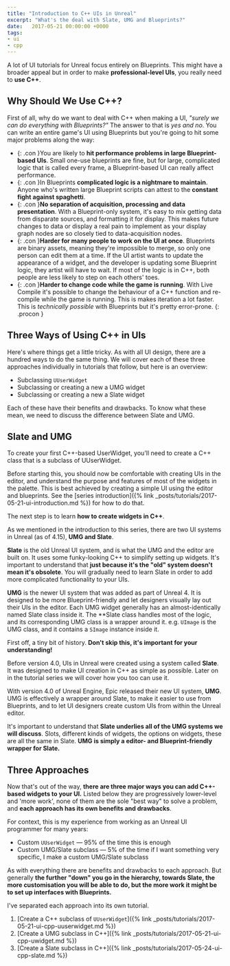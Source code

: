 ```yaml
---
title: "Introduction to C++ UIs in Unreal"
excerpt: "What's the deal with Slate, UMG and Blueprints?"
date:   2017-05-21 00:00:00 +0000
tags: 
- ui
- cpp
---
```


A lot of UI tutorials for Unreal focus entirely on Blueprints. This might have
a broader appeal but in order to make **professional-level UIs**, you really need
to **use C++**.


## Why Should We Use C++?

First of all, why do we want to deal with C++ when making a UI, *"surely we can
do everything with Blueprints?"* The answer to that is *yes and no*. You can
write an entire game's UI using Blueprints but you're going to hit some major
problems along the way:

* {: .con }You are likely to **hit performance problems in large Blueprint-based UIs**.
  Small one-use blueprints are fine, but for large, complicated logic that is
  called every frame, a Blueprint-based UI can really affect performance.
* {: .con }In Blueprints **complicated logic is a nightmare to maintain**. Anyone who's
  written large Blueprint scripts can attest to the **constant fight against
  spaghetti**.
* {: .con }**No separation of acquisition, processing and data presentation**. With
  a Blueprint-only system, it's easy to mix getting data from disparate
  sources, and formatting it for display. This makes future changes to data or
  display a real pain to implement as your display graph nodes are so closely
  tied to data-acquisition nodes.
* {: .con }**Harder for many people to work on the UI at once**. Blueprints are binary
  assets, meaning they're impossible to merge, so only one person can edit them
  at a time. If the UI artist wants to update the appearance of a widget, and
  the developer is updating some Blueprint logic, they artist will have to
  wait. If most of the logic is in C++, both people are less likely to step on
  each others' toes.
* {: .con }**Harder to change code while the game is running**. With Live Compile
  it's possible to change the behaviour of a C++ function and re-compile while
  the game is running. This is makes iteration a lot faster. This is _technically possible_
  with Blueprints but it's pretty error-prone.
{: .procon }


## Three Ways of Using C++ in UIs

Here's where things get a little tricky. As with all UI design, there are
a hundred ways to do the same thing. We will cover each of these three
approaches individually in tutorials that follow, but here is an overview:

* Subclassing `UUserWidget`
* Subclassing or creating a new a UMG widget 
* Subclassing or creating a new a Slate widget

Each of these have their benefits and drawbacks. To know what these mean, we
need to discuss the difference between Slate and UMG.


## Slate and UMG

To create your first C++-based UserWidget, you'll need to create a C++ class
that is a subclass of UUserWidget.

Before starting this, you should now be comfortable with creating UIs in
the editor, and understand the purpose and features of most of the widgets in
the palette. This is best achieved by creating a simple UI using the editor and
blueprints. See the [series introduction]({% link _posts/tutorials/2017-05-21-ui-introduction.md %}) for how to do that.

The next step is to learn **how to create widgets in C++**.

As we mentioned in the introduction to this series, there are two UI systems in
Unreal (as of 4.15), **UMG and Slate**.

**Slate** is the old Unreal UI system, and is what the UMG and the editor are
built on. It uses some funky-looking C++ to simplify setting up widgets. It's
important to understand that **just because it's the "old" system doesn't mean
it's obsolete**. You will gradually need to learn Slate in order to add more
complicated functionality to your UIs.

**UMG** is the newer UI system that was added as part of Unreal 4.  It is
designed to be more Blueprint-friendly and let designers visually lay out their
UIs in the editor. Each UMG widget generally has an almost-identically named
Slate class inside it. The **Slate class handles most of the logic, and its
corresponding UMG class is a wrapper around it. e.g. `UImage` is the UMG class,
and it contains a `SImage` instance inside it.

First off, a tiny bit of history. **Don't skip this, it's important for your
understanding!**

Before version 4.0, UIs in Unreal were created using a system called **Slate**.
It was designed to make UI creation in C++ as simple as possible. Later on in
the tutorial series we will cover how you too can use it.

With version 4.0 of Unreal Engine, Epic released their new UI system, **UMG**.
UMG is effectively a wrapper around Slate, to make it easier to use from
Blueprints, and to let UI designers create custom UIs from within the Unreal
editor.

It's important to understand that **Slate underlies all of the UMG systems we
will discuss**. Slots, different kinds of widgets, the options on widgets, these
are all the same in Slate. **UMG is simply a editor- and Blueprint-friendly
wrapper for Slate.**


## Three Approaches

Now that's out of the way, **there are three major ways you can add C++-based
widgets to your UI.** Listed below they are progressively lower-level and 'more
work', none of them are the sole "best way" to solve a problem, and **each
approach has its own benefits and drawbacks**.

For context, this is my experience from working as an Unreal UI programmer for many years:
* Custom `UUserWidget` — 95% of the time this is enough
* Custom UMG/Slate subclass — 5% of the time if I want something very specific,
  I make a custom UMG/Slate subclass

As with everything there are benefits and drawbacks to each approach. But
generally **the further "down" you go in the hierarchy, towards Slate, the more
customisation you will be able to do, but the more work it might be to set up
interfaces with Blueprints.**

I've separated each approach into its own tutorial.

1. [Create a C++ subclass of `UUserWidget`]({% link _posts/tutorials/2017-05-21-ui-cpp-uuserwidget.md %})
2. [Create a UMG subclass in C++]({% link _posts/tutorials/2017-05-21-ui-cpp-uwidget.md %})
3. [Create a Slate subclass in C++]({% link _posts/tutorials/2017-05-24-ui-cpp-slate.md %})

